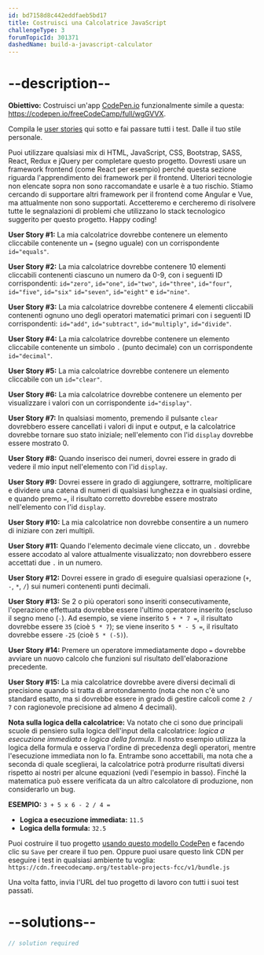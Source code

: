 ```yaml
---
id: bd7158d8c442eddfaeb5bd17
title: Costruisci una Calcolatrice JavaScript
challengeType: 3
forumTopicId: 301371
dashedName: build-a-javascript-calculator
---
```


# --description--

**Obiettivo:** Costruisci un'app [CodePen.io](https://codepen.io) funzionalmente simile a questa: <https://codepen.io/freeCodeCamp/full/wgGVVX>.

Compila le [user stories](https://en.wikipedia.org/wiki/User_story) qui sotto e fai passare tutti i test. Dalle il tuo stile personale.

Puoi utilizzare qualsiasi mix di HTML, JavaScript, CSS, Bootstrap, SASS, React, Redux e jQuery per completare questo progetto. Dovresti usare un framework frontend (come React per esempio) perché questa sezione riguarda l'apprendimento dei framework per il frontend. Ulteriori tecnologie non elencate sopra non sono raccomandate e usarle è a tuo rischio. Stiamo cercando di supportare altri framework per il frontend come Angular e Vue, ma attualmente non sono supportati. Accetteremo e cercheremo di risolvere tutte le segnalazioni di problemi che utilizzano lo stack tecnologico suggerito per questo progetto. Happy coding!

**User Story #1:** La mia calcolatrice dovrebbe contenere un elemento cliccabile contenente un `=` (segno uguale) con un corrispondente `id="equals"`.

**User Story #2:** La mia calcolatrice dovrebbe contenere 10 elementi cliccabili contenenti ciascuno un numero da 0-9, con i seguenti ID corrispondenti: `id="zero"`, `id="one"`, `id="two"`, `id="three"`, `id="four"`, `id="five"`, `id="six"` `id="seven"`, `id="eight"` e `id="nine"`.

**User Story #3:** La mia calcolatrice dovrebbe contenere 4 elementi cliccabili contenenti ognuno uno degli operatori matematici primari con i seguenti ID corrispondenti: `id="add"`, `id="subtract"`, `id="multiply"`, `id="divide"`.

**User Story #4:** La mia calcolatrice dovrebbe contenere un elemento cliccabile contenente un simbolo `.` (punto decimale) con un corrispondente `id="decimal"`.

**User Story #5:** La mia calcolatrice dovrebbe contenere un elemento cliccabile con un `id="clear"`.

**User Story #6:** La mia calcolatrice dovrebbe contenere un elemento per visualizzare i valori con un corrispondente `id="display"`.

**User Story #7:** In qualsiasi momento, premendo il pulsante `clear` dovrebbero essere cancellati i valori di input e output, e la calcolatrice dovrebbe tornare suo stato iniziale; nell'elemento con l'id `display` dovrebbe essere mostrato 0.

**User Story #8:** Quando inserisco dei numeri, dovrei essere in grado di vedere il mio input nell'elemento con l'id `display`.

**User Story #9:** Dovrei essere in grado di aggiungere, sottrarre, moltiplicare e dividere una catena di numeri di qualsiasi lunghezza e in qualsiasi ordine, e quando premo `=`, il risultato corretto dovrebbe essere mostrato nell'elemento con l'id `display`.

**User Story #10:** La mia calcolatrice non dovrebbe consentire a un numero di iniziare con zeri multipli.

**User Story #11:** Quando l'elemento decimale viene cliccato, un `.` dovrebbe essere accodato al valore attualmente visualizzato; non dovrebbero essere accettati due `.` in un numero.

**User Story #12:** Dovrei essere in grado di eseguire qualsiasi operazione (`+`, `-`, `*`, `/`) sui numeri contenenti punti decimali.

**User Story #13:** Se 2 o più operatori sono inseriti consecutivamente, l'operazione effettuata dovrebbe essere l'ultimo operatore inserito (escluso il segno meno (`-`). Ad esempio, se viene inserito `5 + * 7 =`, il risultato dovrebbe essere `35` (cioè `5 * 7`); se viene inserito `5 * - 5 =`, il risultato dovrebbe essere `-25` (cioè `5 * (-5)`).

**User Story #14:** Premere un operatore immediatamente dopo `=` dovrebbe avviare un nuovo calcolo che funzioni sul risultato dell'elaborazione precedente.

**User Story #15:** La mia calcolatrice dovrebbe avere diversi decimali di precisione quando si tratta di arrotondamento (nota che non c'è uno standard esatto, ma si dovrebbe essere in grado di gestire calcoli come `2 / 7` con ragionevole precisione ad almeno 4 decimali).

**Nota sulla logica della calcolatrice:** Va notato che ci sono due principali scuole di pensiero sulla logica dell'input della calcolatrice: <dfn>logica a esecuzione immediata</dfn> e <dfn>logica della formula</dfn>. Il nostro esempio utilizza la logica della formula e osserva l'ordine di precedenza degli operatori, mentre l'esecuzione immediata non lo fa. Entrambe sono accettabili, ma nota che a seconda di quale sceglierai, la calcolatrice potrà produrre risultati diversi rispetto ai nostri per alcune equazioni (vedi l'esempio in basso). Finché la matematica può essere verificata da un altro calcolatore di produzione, non considerarlo un bug.

**ESEMPIO:** `3 + 5 x 6 - 2 / 4 =`

- **Logica a esecuzione immediata:** `11.5`
- **Logica della formula:** `32.5`

Puoi costruire il tuo progetto <a href='https://codepen.io/pen?template=MJjpwO' target='_blank' rel='nofollow'>usando questo modello CodePen</a> e facendo clic su `Save` per creare il tuo pen. Oppure puoi usare questo link CDN per eseguire i test in qualsiasi ambiente tu voglia: `https://cdn.freecodecamp.org/testable-projects-fcc/v1/bundle.js`

Una volta fatto, invia l'URL del tuo progetto di lavoro con tutti i suoi test passati.

# --solutions--

```js
// solution required
```
